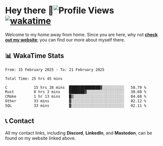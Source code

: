 # Hey there :wave:![Profile Views](https://komarev.com/ghpvc/?username=skifli) [![wakatime](https://wakatime.com/badge/user/b4317b02-0c6d-457b-82a4-a448b8a8d1df.svg)](https://wakatime.com/@b4317b02-0c6d-457b-82a4-a448b8a8d1df)

Welcome to my home away from home. Since you are here, why not [**check out my website**](https://skifli.github.io); you can find our more about myself there.

## 📊 WakaTime Stats

<!--START_SECTION:waka-->

```txt
From: 15 February 2025 - To: 21 February 2025

Total Time: 25 hrs 45 mins

C            15 hrs 28 mins  ██████████████▓░░░░░░░░░░   58.79 %
Rust         8 hrs 3 mins    ███████▓░░░░░░░░░░░░░░░░░   30.60 %
CMake        1 hr 13 mins    █▒░░░░░░░░░░░░░░░░░░░░░░░   04.68 %
Other        33 mins         ▓░░░░░░░░░░░░░░░░░░░░░░░░   02.12 %
SQL          33 mins         ▓░░░░░░░░░░░░░░░░░░░░░░░░   02.11 %
```

<!--END_SECTION:waka-->

## 📞 Contact

All my contact links, including **Discord**, **LinkedIn**, and **Mastodon**, can be found on my website linked above.
